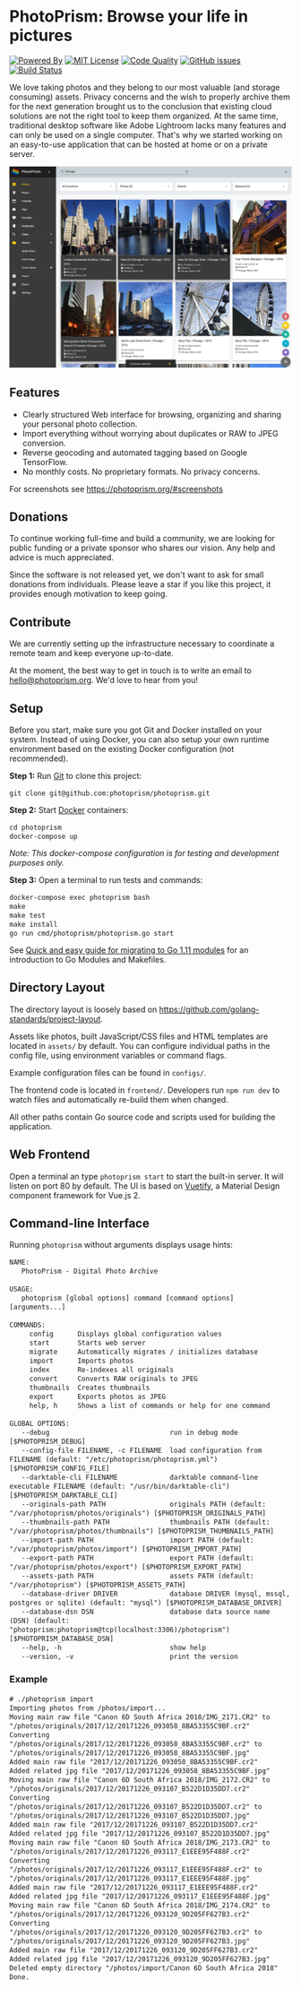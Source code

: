 PhotoPrism: Browse your life in pictures
========================================

[![Powered By](https://img.shields.io/badge/powered%20by-Go,%20TensorFlow%20%26%20Vuetify-blue.svg)][powered by]
[![MIT License](https://img.shields.io/badge/license-MIT-blue.svg)][license]
[![Code Quality](https://goreportcard.com/badge/github.com/photoprism/photoprism)][code quality]
[![GitHub issues](https://img.shields.io/github/issues/photoprism/photoprism.svg)][issues]
[![Build Status](https://travis-ci.org/photoprism/photoprism.png?branch=master)][ci]

[powered by]: https://www.tensorflow.org/install/install_go
[license]: https://github.com/photoprism/photoprism/blob/master/LICENSE
[code quality]: https://goreportcard.com/report/github.com/photoprism/photoprism
[issues]: https://github.com/photoprism/photoprism/issues
[ci]: https://travis-ci.org/photoprism/photoprism

We love taking photos and they belong to our most valuable (and storage consuming) assets. Privacy concerns and the wish to properly
archive them for the next generation brought us to the conclusion that existing cloud solutions are not the right tool to keep them organized.
At the same time, traditional desktop software like Adobe Lightroom lacks many features and can only be used on a single computer.
That's why we started working on an easy-to-use application that can be hosted at home or on a private server.

![](assets/docs/img/screenshot-detailview.jpg)

Features
-------

* Clearly structured Web interface for browsing, organizing and sharing your personal photo collection.
* Import everything without worrying about duplicates or RAW to JPEG conversion.
* Reverse geocoding and automated tagging based on Google TensorFlow.
* No monthly costs. No proprietary formats. No privacy concerns.

For screenshots see https://photoprism.org/#screenshots

Donations
---------

To continue working full-time and build a community, we are looking for public funding or a private sponsor who shares our vision. Any help and advice is much appreciated.

Since the software is not released yet, we don't want to ask for small donations from individuals. Please leave a star if you like this project, it provides enough motivation to keep going.

Contribute
----------

We are currently setting up the infrastructure necessary to coordinate a remote team and keep everyone up-to-date.

At the moment, the best way to get in touch is to write an email to hello@photoprism.org. We'd love to hear from you!

Setup
-----

Before you start, make sure you got Git and Docker installed on your system.
Instead of using Docker, you can also setup your own runtime environment
based on the existing Docker configuration (not recommended).

**Step 1:** Run [Git](https://getcomposer.org/) to clone this project:

```
git clone git@github.com:photoprism/photoprism.git
```

**Step 2:** Start [Docker](https://www.docker.com/) containers:

```
cd photoprism
docker-compose up
```

*Note: This docker-compose configuration is for testing and development purposes only.*

**Step 3:** Open a terminal to run tests and commands:

```
docker-compose exec photoprism bash
make
make test
make install
go run cmd/photoprism/photoprism.go start
```

See [Quick and easy guide for migrating to Go 1.11 modules](https://blog.liquidbytes.net/2018/09/quick-and-easy-guide-for-migrating-to-go-1-11-modules/) for an introduction to Go Modules and Makefiles.

Directory Layout
----------------

The directory layout is loosely based on https://github.com/golang-standards/project-layout.

Assets like photos, built JavaScript/CSS files and HTML templates are located in `assets/` by default. You can configure individual paths in the config file, using environment variables or command flags.

Example configuration files can be found in `configs/`.

The frontend code is located in `frontend/`. Developers run `npm run dev` to watch files and automatically re-build them when changed.

All other paths contain Go source code and scripts used for building the application.

Web Frontend
------------
Open a terminal an type `photoprism start` to start the built-in server. It will listen on port 80 by default.
The UI is based on [Vuetify](https://vuetifyjs.com/en/), a Material Design component framework for Vue.js 2.

Command-line Interface
----------------------

Running `photoprism` without arguments displays usage hints:

```
NAME:
   PhotoPrism - Digital Photo Archive

USAGE:
   photoprism [global options] command [command options] [arguments...]

COMMANDS:
     config      Displays global configuration values
     start       Starts web server
     migrate     Automatically migrates / initializes database
     import      Imports photos
     index       Re-indexes all originals
     convert     Converts RAW originals to JPEG
     thumbnails  Creates thumbnails
     export      Exports photos as JPEG
     help, h     Shows a list of commands or help for one command

GLOBAL OPTIONS:
   --debug                              run in debug mode [$PHOTOPRISM_DEBUG]
   --config-file FILENAME, -c FILENAME  load configuration from FILENAME (default: "/etc/photoprism/photoprism.yml") [$PHOTOPRISM_CONFIG_FILE]
   --darktable-cli FILENAME             darktable command-line executable FILENAME (default: "/usr/bin/darktable-cli") [$PHOTOPRISM_DARKTABLE_CLI]
   --originals-path PATH                originals PATH (default: "/var/photoprism/photos/originals") [$PHOTOPRISM_ORIGINALS_PATH]
   --thumbnails-path PATH               thumbnails PATH (default: "/var/photoprism/photos/thumbnails") [$PHOTOPRISM_THUMBNAILS_PATH]
   --import-path PATH                   import PATH (default: "/var/photoprism/photos/import") [$PHOTOPRISM_IMPORT_PATH]
   --export-path PATH                   export PATH (default: "/var/photoprism/photos/export") [$PHOTOPRISM_EXPORT_PATH]
   --assets-path PATH                   assets PATH (default: "/var/photoprism") [$PHOTOPRISM_ASSETS_PATH]
   --database-driver DRIVER             database DRIVER (mysql, mssql, postgres or sqlite) (default: "mysql") [$PHOTOPRISM_DATABASE_DRIVER]
   --database-dsn DSN                   database data source name (DSN) (default: "photoprism:photoprism@tcp(localhost:3306)/photoprism") [$PHOTOPRISM_DATABASE_DSN]
   --help, -h                           show help
   --version, -v                        print the version
```

### Example

```
# ./photoprism import
Importing photos from /photos/import...
Moving main raw file "Canon 6D South Africa 2018/IMG_2171.CR2" to "/photos/originals/2017/12/20171226_093058_8BA53355C9BF.cr2"
Converting "/photos/originals/2017/12/20171226_093058_8BA53355C9BF.cr2" to "/photos/originals/2017/12/20171226_093058_8BA53355C9BF.jpg"
Added main raw file "2017/12/20171226_093058_8BA53355C9BF.cr2"
Added related jpg file "2017/12/20171226_093058_8BA53355C9BF.jpg"
Moving main raw file "Canon 6D South Africa 2018/IMG_2172.CR2" to "/photos/originals/2017/12/20171226_093107_B522D1D35DD7.cr2"
Converting "/photos/originals/2017/12/20171226_093107_B522D1D35DD7.cr2" to "/photos/originals/2017/12/20171226_093107_B522D1D35DD7.jpg"
Added main raw file "2017/12/20171226_093107_B522D1D35DD7.cr2"
Added related jpg file "2017/12/20171226_093107_B522D1D35DD7.jpg"
Moving main raw file "Canon 6D South Africa 2018/IMG_2173.CR2" to "/photos/originals/2017/12/20171226_093117_E1EEE95F488F.cr2"
Converting "/photos/originals/2017/12/20171226_093117_E1EEE95F488F.cr2" to "/photos/originals/2017/12/20171226_093117_E1EEE95F488F.jpg"
Added main raw file "2017/12/20171226_093117_E1EEE95F488F.cr2"
Added related jpg file "2017/12/20171226_093117_E1EEE95F488F.jpg"
Moving main raw file "Canon 6D South Africa 2018/IMG_2174.CR2" to "/photos/originals/2017/12/20171226_093120_9D205FF627B3.cr2"
Converting "/photos/originals/2017/12/20171226_093120_9D205FF627B3.cr2" to "/photos/originals/2017/12/20171226_093120_9D205FF627B3.jpg"
Added main raw file "2017/12/20171226_093120_9D205FF627B3.cr2"
Added related jpg file "2017/12/20171226_093120_9D205FF627B3.jpg"
Deleted empty directory "/photos/import/Canon 6D South Africa 2018"
Done.
```